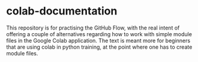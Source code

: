 # colab-documentation
This repository is for practising the GitHub Flow, with the real intent of offering a couple of alternatives regarding how to work with simple module files in the Google Colab application. The text is meant more for beginners that are using colab in python training, at the point where one has to create module files.
